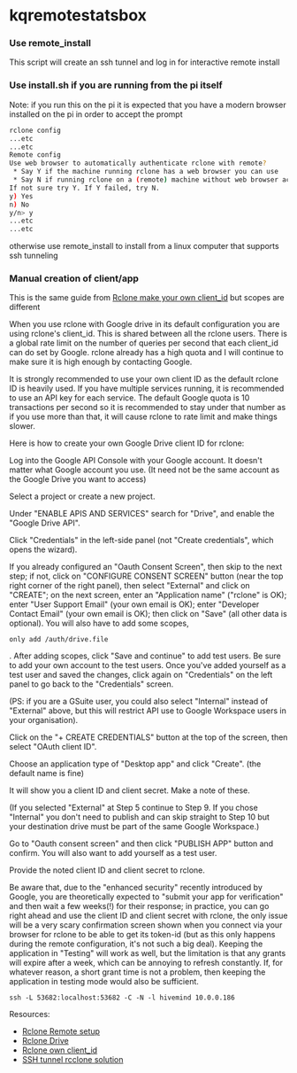 # kqremotestatsbox


### Use remote_install 
This script will create an ssh tunnel and log in for interactive remote install


### Use install.sh if you are running from the pi itself
Note: if you run this on the pi it is expected that you have a modern browser installed on the pi in order to accept the prompt
```bash
rclone config
...etc
...etc
Remote config
Use web browser to automatically authenticate rclone with remote?
 * Say Y if the machine running rclone has a web browser you can use
 * Say N if running rclone on a (remote) machine without web browser access
If not sure try Y. If Y failed, try N.
y) Yes
n) No
y/n> y
...etc
...etc
```
otherwise use remote_install to install from a linux computer that supports ssh tunneling


### Manual creation of client/app
This is the same guide from  [Rclone make your own client_id](https://rclone.org/drive/#making-your-own-client-id) but scopes are different

When you use rclone with Google drive in its default configuration you are using rclone's client_id. This is shared between all the rclone users. There is a global rate limit on the number of queries per second that each client_id can do set by Google. rclone already has a high quota and I will continue to make sure it is high enough by contacting Google.

It is strongly recommended to use your own client ID as the default rclone ID is heavily used. If you have multiple services running, it is recommended to use an API key for each service. The default Google quota is 10 transactions per second so it is recommended to stay under that number as if you use more than that, it will cause rclone to rate limit and make things slower.

Here is how to create your own Google Drive client ID for rclone:

Log into the Google API Console with your Google account. It doesn't matter what Google account you use. (It need not be the same account as the Google Drive you want to access)

Select a project or create a new project.

Under "ENABLE APIS AND SERVICES" search for "Drive", and enable the "Google Drive API".

Click "Credentials" in the left-side panel (not "Create credentials", which opens the wizard).

If you already configured an "Oauth Consent Screen", then skip to the next step; if not, click on "CONFIGURE CONSENT SCREEN" button (near the top right corner of the right panel), then select "External" and click on "CREATE"; on the next screen, enter an "Application name" ("rclone" is OK); enter "User Support Email" (your own email is OK); enter "Developer Contact Email" (your own email is OK); then click on "Save" (all other data is optional). You will also have to add some scopes, 

`only add /auth/drive.file` 

. After adding scopes, click "Save and continue" to add test users. Be sure to add your own account to the test users. Once you've added yourself as a test user and saved the changes, click again on "Credentials" on the left panel to go back to the "Credentials" screen.

(PS: if you are a GSuite user, you could also select "Internal" instead of "External" above, but this will restrict API use to Google Workspace users in your organisation).

Click on the "+ CREATE CREDENTIALS" button at the top of the screen, then select "OAuth client ID".

Choose an application type of "Desktop app" and click "Create". (the default name is fine)

It will show you a client ID and client secret. Make a note of these.

(If you selected "External" at Step 5 continue to Step 9. If you chose "Internal" you don't need to publish and can skip straight to Step 10 but your destination drive must be part of the same Google Workspace.)

Go to "Oauth consent screen" and then click "PUBLISH APP" button and confirm. You will also want to add yourself as a test user.

Provide the noted client ID and client secret to rclone.

Be aware that, due to the "enhanced security" recently introduced by Google, you are theoretically expected to "submit your app for verification" and then wait a few weeks(!) for their response; in practice, you can go right ahead and use the client ID and client secret with rclone, the only issue will be a very scary confirmation screen shown when you connect via your browser for rclone to be able to get its token-id (but as this only happens during the remote configuration, it's not such a big deal). Keeping the application in "Testing" will work as well, but the limitation is that any grants will expire after a week, which can be annoying to refresh constantly. If, for whatever reason, a short grant time is not a problem, then keeping the application in testing mode would also be sufficient.


`ssh -L 53682:localhost:53682 -C -N -l hivemind 10.0.0.186`



Resources:
 * [Rclone Remote setup](https://rclone.org/remote_setup/)
 * [Rclone Drive](https://rclone.org/drive/)
 * [Rclone own client_id](https://rclone.org/drive/#making-your-own-client-id)
 * [SSH tunnel rcclone solution](https://nooblinux.com/how-to-connect-rclone-to-google-drive-from-a-remote-server-headless/)





